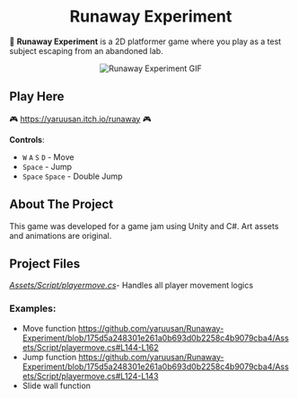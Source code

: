 <h1 align="center">
Runaway Experiment
</h1>

:microscope: **Runaway Experiment** is a 2D platformer game where you play as a test subject escaping from an abandoned lab.  

<div align="center">
  <img src="https://github.com/user-attachments/assets/e1e6aded-2af3-4e23-a11e-3a3f39e28e28" alt="Runaway Experiment GIF">
</div>

## Play Here
:video_game: https://yaruusan.itch.io/runaway :video_game:  
  
**Controls**:
* ```W``` ```A``` ```S``` ```D``` - Move
* ```Space``` - Jump
* ```Space``` ```Space``` - Double Jump

## About The Project
This game was developed for a game jam using Unity and C#. Art assets and animations are original.

## Project Files
[_Assets/Script/playermove.cs_](Assets/Script/playermove.cs)- Handles all player movement logics
### Examples:
* Move function
https://github.com/yaruusan/Runaway-Experiment/blob/175d5a248301e261a0b693d0b2258c4b9079cba4/Assets/Script/playermove.cs#L144-L162
* Jump function
https://github.com/yaruusan/Runaway-Experiment/blob/175d5a248301e261a0b693d0b2258c4b9079cba4/Assets/Script/playermove.cs#L124-L143
* Slide wall function


